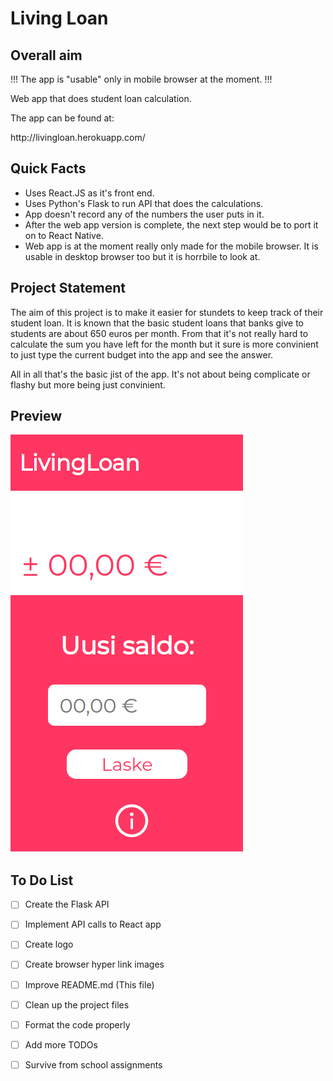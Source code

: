 <h1> Living Loan </h1>

<h2>Overall aim</h2>
<p> !!! The app is "usable" only in mobile browser at the moment. !!!
<p> Web app that does student loan calculation.</p> 
<p>The app can be found at: </p>
<a>http://livingloan.herokuapp.com/</a> 

<h2>Quick Facts</h2>

- Uses React.JS as it's front end.
- Uses Python's Flask to run API that does the calculations.
- App doesn't record any of the numbers the user puts in it.
- After the web app version is complete, the next step would be to port it on to React Native.
- Web app is at the moment really only made for the mobile browser. It is usable in desktop browser too but it is horrbile to look at.

<h2>Project Statement</h2>
<p>The aim of this project is to make it easier for stundets to keep track of their student loan. It is known that the basic student loans that banks give to students are about 650 euros per month. From that it's not really hard to calculate the sum you have left for the month but it sure is more convinient to just type the current budget into the app and see the answer.</p>
<p>All in all that's the basic jist of the app. It's not about being complicate or flashy but more being just convinient. 


<h2>Preview</h2>

<img src="./src/assets/livingloan_prew1.png">

<h2>To Do List</h2>

- [ ] Create the Flask API
- [ ] Implement API calls to React app
- [ ] Create logo
- [ ] Create browser hyper link images
- [ ] Improve README.md (This file)
- [ ] Clean up the project files
- [ ] Format the code properly
- [ ] Add more TODOs
- [ ] Survive from school assignments
  


